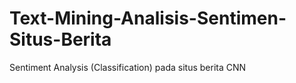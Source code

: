 # Text-Mining-Analisis-Sentimen-Situs-Berita
Sentiment Analysis (Classification) pada situs berita CNN
